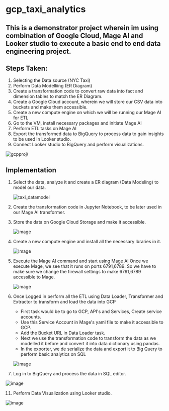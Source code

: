 # gcp_taxi_analytics
## This is a demonstrator project wherein im using combination of Google Cloud, Mage AI and Looker studio to execute a basic end to end data engineering project.
## Steps Taken:
1. Selecting the Data source (NYC Taxi)
2. Perform Data Modelliing  (ER Diagram)
3. Create a transformation code to convert raw data into fact and dimension tables to match the ER Diagram.
4. Create a Google Cloud account, wherein we will store our CSV data into buckets and make them accessible.
5. Create a new compute engine on which we will be running our Mage AI for ETL
6. Go to the VM, install necessary packages and initiate Mage AI
7. Perform ETL tasks on Mage AI
8. Export the transformed data to BigQuery to process data to gain insights to be used in Looker studio.
9. Connect Looker studio to BigQuery and perform visualizations.

![gcpproj](https://github.com/Gonsudev/gcp_taxi_analytics/assets/34743726/5c8dc1f2-83f7-4aaa-aee8-c023b4b5c80a)\

## Implementation
1. Select the data, analyze it and create a ER diagram (Data Modeling) to model our data.
   
   ![taxi_datamodel](https://github.com/Gonsudev/gcp_taxi_analytics/assets/34743726/e132cec9-6a1c-4221-bf43-5b24f8999151)
3. Create the transformation code in Jupyter Notebook, to be later used in our Mage AI transformer.
4. Store the data on Google Cloud Storage and make it accessible.
   
   ![image](https://github.com/Gonsudev/gcp_taxi_analytics/assets/34743726/e40bdd7f-1f94-4c17-8819-333adb7ba57d)
5. Create a new compute engine and install all the necessary lbraries in it.
   
   ![image](https://github.com/Gonsudev/gcp_taxi_analytics/assets/34743726/e26aa284-aa97-4e52-960a-0eb21e6823f3)
6. Execute the Mage AI command and start using Mage AI
   Once we execute Mage, we see that it runs on ports 6791,6789. So we have to make sure we change the firewall settings to make 6791,6789 accessible to Mage.
   
   ![image](https://github.com/Gonsudev/gcp_taxi_analytics/assets/34743726/b6d7df77-e96d-4ff4-9d39-708b570d14bd)
8. Once Logged in perform all the ETL using Data Loader, Transformer and Extractor to transform and load the data into GCP
   * First task would be to go to GCP, API's and Services, Create service accounts.
   * Use this Service Account in Mage's yaml file to make it accessible to GCP.
   * Add the Bucket URL in Data Loader task.
   * Next we use the transformation code to transform the data as we modelled it before and convert it into data dictionary using pandas.
   * In the exporter, we de serialize the data and export it to Big Query to perform basic analytics on SQL
   
   ![image](https://github.com/Gonsudev/gcp_taxi_analytics/assets/34743726/35fbfbc0-c1ea-4153-b65e-64d3d51f9087)
10. Log in to BigQuery and process the data in SQL editor.
    
   ![image](https://github.com/Gonsudev/gcp_taxi_analytics/assets/34743726/e2f87aed-a027-4c11-9044-e73c1de26c51)

11. Perform Data Visualization using Looker studio.
    
   ![image](https://github.com/Gonsudev/gcp_taxi_analytics/assets/34743726/af01838c-9684-4dbe-91c9-83e74408d4e6)




